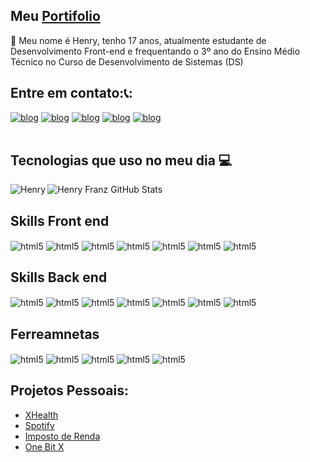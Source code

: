 <h2>Meu <a  href="https://portifolio-eight-sandy-70.vercel.app/" target="_blank"  >Portifolio</a></h2>



👋 Meu nome é Henry, tenho 17 anos, atualmente estudante de Desenvolvimento Front-end e frequentando o 3º ano do Ensino Médio Técnico no Curso de Desenvolvimento de Sistemas (DS)




## Entre em contato:📞:

[![blog](https://img.shields.io/badge/WhatsApp-25D366?style=for-the-badge&logo=whatsapp&logoColor=white)](https://wa.me/5511967603378)
[![blog](https://img.shields.io/badge/Facebook-1877F2?style=for-the-badge&logo=facebook&logoColor=white)](https://www.facebook.com/profile.php?id=100035259228757)
[![blog](https://img.shields.io/badge/Instagram-E4405F?style=for-the-badge&logo=instagram&logoColor=white)](https://www.instagram.com/_henry2928/)
[![blog](https://img.shields.io/badge/linkedin-0072b1?style=for-the-badge&logo=linkedin&logoColor=white)](https://www.linkedin.com/in/henry-franz-617841245/)
[![blog](https://img.shields.io/badge/DIscord-7289d9?style=for-the-badge&logo=Discord&logoColor=white)](https://discord.gg/a8sYJXvV)
<br>
<br>


## Tecnologias que uso no meu dia 💻

<img align="left" src="https://github-readme-stats.vercel.app/api/top-langs?username=Henrytos&show_icons=true&locale=en&layout=compact&theme=midnight-purple" alt="Henry" />

![Henry Franz GitHub Stats](https://github-readme-stats.vercel.app/api?username=Henrytos&show_icons=true&theme=dracula)



<div style="display: inli_block">

<h2>Skills Front end</h2>
  
<img align="center" alt="html5" src="https://img.shields.io/badge/HTML5-rgb(227,%2079,%2038)?style=for-the-badge&logo=html5&logoColor=white">
<img align="center" alt="html5" src="https://img.shields.io/badge/CSS3-rgb(21,%20114,%20182)?style=for-the-badge&logo=css3&logoColor=white">
<img align="center" alt="html5" src="https://img.shields.io/badge/Javascript-rgb(247,%20223,%2030)?style=for-the-badge&logo=javascript&logoColor=black">
<img align="center" alt="html5" src="https://img.shields.io/badge/TypeScript-007ACC?style=for-the-badge&logo=typescript&logoColor=white">
<img align="center" alt="html5" src="https://img.shields.io/badge/Bootstrap-563D7C?style=for-the-badge&logo=bootstrap&logoColor=white">
<img align="center" alt="html5" src="https://img.shields.io/badge/Tailwind_CSS-38B2AC?style=for-the-badge&logo=tailwind-css&logoColor=white">
<img align="center" alt="html5" src="https://img.shields.io/badge/React-20232A?style=for-the-badge&logo=react&logoColor=61DAFB">


<h2>Skills Back end</h2>
  
<img align="center" alt="html5" src="https://img.shields.io/badge/Node.js-43853D?style=for-the-badge&logo=node.js&logoColor=white">
<img align="center" alt="html5" src="https://img.shields.io/badge/Express.js-404D59?style=for-the-badge">
<img align="center" alt="html5" src="https://img.shields.io/badge/TypeScript-007ACC?style=for-the-badge&logo=typescript&logoColor=white">
<img align="center" alt="html5" src="https://img.shields.io/badge/PostgreSQL-316192?style=for-the-badge&logo=postgresql&logoColor=white">
<img align="center" alt="html5" src="https://img.shields.io/badge/MongoDB-4EA94B?style=for-the-badge&logo=mongodb&logoColor=white">
<img align="center" alt="html5" src="https://img.shields.io/badge/sequelize-323330?style=for-the-badge&logo=sequelize&logoColor=blue">
<img align="center" alt="html5" src="https://img.shields.io/badge/Prisma-3982CE?style=for-the-badge&logo=Prisma&logoColor=white">

<h2>Ferreamnetas</h2>
  
<img align="center" alt="html5" src="https://img.shields.io/badge/Visual_Studio_Code-0078D4?style=for-the-badge&logo=visual%20studio%20code&logoColor=white">
<img align="center" alt="html5" src="https://img.shields.io/badge/Figma-F24E1E?style=for-the-badge&logo=figma&logoColor=white">
<img align="center" alt="html5" src="https://img.shields.io/badge/Vercel-000000?style=for-the-badge&logo=vercel&logoColor=white">
<img align="center" alt="html5" src="https://img.shields.io/badge/GIT-E44C30?style=for-the-badge&logo=git&logoColor=white">
<img align="center" alt="html5" src="https://img.shields.io/badge/GitHub-100000?style=for-the-badge&logo=github&logoColor=white">


</div>
  


## Projetos Pessoais:

- [XHealth](https://academia-xhealth.vercel.app/)  
- [Spotify](https://spotify-ten-sigma.vercel.app)
- [Imposto de Renda](https://spotify-raqf.vercel.app)
- [One Bit X](https://henrytos.github.io/onebitX/home.html)  


   
